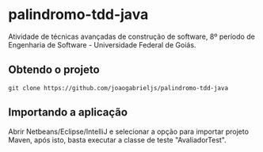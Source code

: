 # palindromo-tdd-java

Atividade de técnicas avançadas de construção de software, 8º período de Engenharia de Software - Universidade Federal de Goiás.

## Obtendo o projeto

`git clone https://github.com/joaogabrieljs/palindromo-tdd-java`

## Importando a aplicação

Abrir Netbeans/Eclipse/IntelliJ e selecionar a opção para importar projeto Maven, após isto, basta executar a classe de teste "AvaliadorTest".



